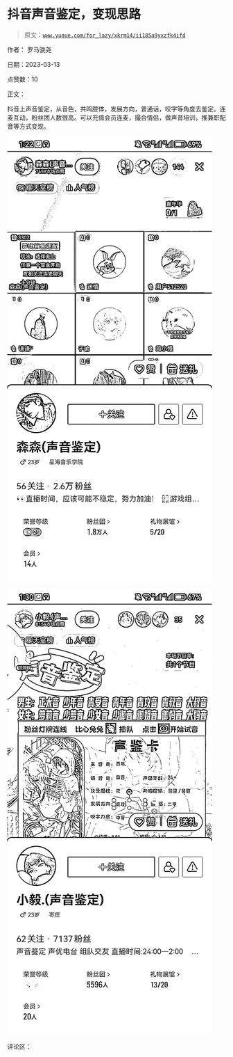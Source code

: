 # 抖音声音鉴定，变现思路

> 原文：[`www.yuque.com/for_lazy/xkrm14/ii185a9yxzfk4ifd`](https://www.yuque.com/for_lazy/xkrm14/ii185a9yxzfk4ifd)

作者： 罗马骁尧

日期：2023-03-13

点赞数：10

正文：

抖音上声音鉴定，从音色，共鸣腔体，发展方向，普通话，咬字等角度去鉴定。连麦互动，粉丝团人数很高。可以充值会员连麦，撮合情侣，做声音培训，推兼职配音等方式变现。

![](img/24fb1219512f0e9b06aefd18dcb0faa7.png)  

![](img/21ecf89165d7efbaabccaaa116578c13.png)  

评论区：

